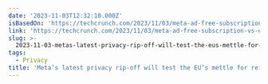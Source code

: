 ```yaml
---
date: '2023-11-03T12:32:10.000Z'
isBasedOn: 'https://techcrunch.com/2023/11/03/meta-ad-free-subscription-vs-eu-dma-dsa/'
link: 'https://techcrunch.com/2023/11/03/meta-ad-free-subscription-vs-eu-dma-dsa/'
slug: >-
  2023-11-03-metas-latest-privacy-rip-off-will-test-the-eus-mettle-for-reining-in-big
tags:
  - Privacy
title: 'Meta’s latest privacy rip-off will test the EU’s mettle for reining in Big '
---
```


